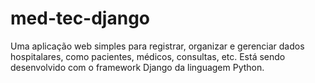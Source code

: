 # med-tec-django
Uma aplicação web simples para registrar, organizar e gerenciar dados hospitalares, como pacientes, médicos, consultas, etc. Está sendo desenvolvido com o framework Django da linguagem Python.
